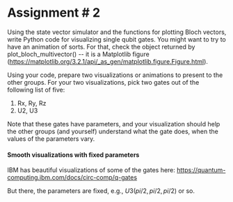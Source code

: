 # Assignment # 2

Using the state vector simulator and the functions for plotting Bloch vectors, write Python code for visualizing single qubit gates. You might want to try to have an animation of sorts. For that, check the object returned by plot_bloch_multivector() -- it is a Matplotlib figure (https://matplotlib.org/3.2.1/api/_as_gen/matplotlib.figure.Figure.html).

Using your code, prepare two visualizations or animations to present to the other groups.  For your two visualizations, pick two gates out of the following list of five:

1. Rx, Ry, Rz
1. U2, U3

Note that these gates have parameters, and your visualization should help the other groups (and yourself) understand what the gate does, when the values of the parameters vary.

#### Smooth visualizations with fixed parameters

IBM has beautiful visualizations of some of the gates here:
https://quantum-computing.ibm.com/docs/circ-comp/q-gates

But there, the parameters are fixed, e.g., $U3(pi/2,pi/2,pi/2)$ or so.
